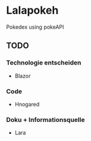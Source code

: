 # Lalapokeh
Pokedex using pokeAPI


## TODO
### Technologie entscheiden
- Blazor

### Code
- Hnogared

### Doku + Informationsquelle
- Lara
